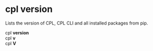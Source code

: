 # cpl version

Lists the version of CPL, CPL CLI and all installed packages from pip.

cpl **version** <br>
cpl **v** <br>
cpl **V**
